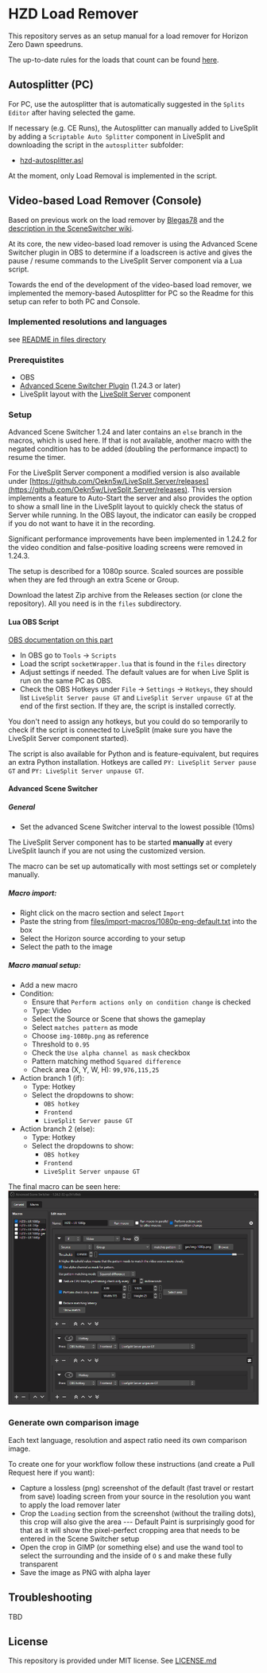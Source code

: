 # HZD Load Remover

This repository serves as an setup manual for a load remover for Horizon Zero Dawn speedruns.

The up-to-date rules for the loads that count can be found [here](https://www.speedrun.com/hzd/guides/6atmp).

## Autosplitter (PC)

For PC, use the autosplitter that is automatically suggested in the `Splits Editor` after having selected the game.

If necessary (e.g. CE Runs), the Autosplitter can manually added to LiveSplit by adding a `Scriptable Auto Splitter` component in LiveSplit and downloading the script in the `autosplitter` subfolder:
* [hzd-autosplitter.asl](https://raw.githubusercontent.com/Oekn5w/horizon-load-remover/master/autosplitter/hzd-autosplitter.asl)

At the moment, only Load Removal is implemented in the script.

## Video-based Load Remover (Console)

Based on previous work on the load remover by [Blegas78](https://github.com/blegas78/autoSplitters) and the [description in the SceneSwitcher wiki](https://github.com/WarmUpTill/SceneSwitcher/wiki/Activate-overlay-to-hide-parts-of-the-screen).

At its core, the new video-based load remover is using the Advanced Scene Switcher plugin in OBS to determine if a loadscreen is active and gives the pause / resume commands to the LiveSplit Server component via a Lua script.

Towards the end of the development of the video-based load remover, we implemented the memory-based Autosplitter for PC so the Readme for this setup can refer to both PC and Console.

### Implemented resolutions and languages

see [README in files directory](./files)

### Prerequistites
* OBS
* [Advanced Scene Switcher Plugin](https://github.com/WarmUpTill/SceneSwitcher/) (1.24.3 or later)
* LiveSplit layout with the [LiveSplit Server](https://github.com/LiveSplit/LiveSplit.Server#install) component

### Setup
Advanced Scene Switcher 1.24 and later contains an `else` branch in the macros, which is used here. If that is not available, another macro with the negated condition has to be added (doubling the performance impact) to resume the timer.

For the LiveSplit Server component a modified version is also available under [https://github.com/Oekn5w/LiveSplit.Server/releases](https://github.com/Oekn5w/LiveSplit.Server/releases). This version implements a feature to Auto-Start the server and also provides the option to show a small line in the LiveSplit layout to quickly check the status of Server while running. In the OBS layout, the indicator can easily be cropped if you do not want to have it in the recording.

Significant performance improvements have been implemented in 1.24.2 for the video condition and false-positive loading screens were removed in 1.24.3.

The setup is described for a 1080p source. Scaled sources are possible when they are fed through an extra Scene or Group.

Download the latest Zip archive from the Releases section (or clone the repository). All you need is in the `files` subdirectory.

#### Lua OBS Script

[OBS documentation on this part](https://obsproject.com/wiki/Getting-Started-With-OBS-Scripting)
* In OBS go to `Tools` -> `Scripts`
* Load the script `socketWrapper.lua` that is found in the `files` directory
* Adjust settings if needed. The default values are for when Live Split is run on the same PC as OBS.
* Check the OBS Hotkeys under `File` -> `Settings` -> `Hotkeys`, they should list `LiveSplit Server pause GT` and `LiveSplit Server unpause GT` at the end of the first section. If they are, the script is installed correctly.

You don't need to assign any hotkeys, but you could do so temporarily to check if the script is connected to LiveSplit (make sure you have the LiveSplit Server component started).

The script is also available for Python and is feature-equivalent, but requires an extra Python installation. Hotkeys are called `PY: LiveSplit Server pause GT` and `PY: LiveSplit Server unpause GT`.

#### Advanced Scene Switcher

##### General
* Set the advanced Scene Switcher interval to the lowest possible (10ms)

The LiveSplit Server component has to be started __manually__ at every LiveSplit launch if you are not using the customized version.

The macro can be set up automatically with most settings set or completely manually.

##### Macro import:
* Right click on the macro section and select `Import`
* Paste the string from [files/import-macros/1080p-eng-default.txt](files/import-macros/1080p-eng-default.txt) into the box
* Select the Horizon source according to your setup
* Select the path to the image 

##### Macro manual setup:
* Add a new macro
* Condition:
  * Ensure that `Perform actions only on condition change` is checked
  * Type: Video
  * Select the Source or Scene that shows the gameplay
  * Select `matches pattern` as mode
  * Choose `img-1080p.png` as reference
  * Threshold to `0.95`
  * Check the `Use alpha channel as mask` checkbox
  * Pattern matching method `Squared difference`
  * Check area (X, Y, W, H): `99,976,115,25`
* Action branch 1 (if):
  * Type: Hotkey
  * Select the dropdowns to show:
    * `OBS hotkey`
    * `Frontend`
    * `LiveSplit Server pause GT`
* Action branch 2 (else):
  * Type: Hotkey
  * Select the dropdowns to show:
    * `OBS hotkey`
    * `Frontend`
    * `LiveSplit Server unpause GT`

The final macro can be seen here:
![macro setup](./dev-resources/adv-setup.png)

### Generate own comparison image

Each text language, resolution and aspect ratio need its own comparison image.

To create one for your workflow follow these instructions (and create a Pull Request here if you want):

* Capture a lossless (png) screenshot of the default (fast travel or restart from save) loading screen from your source in the resolution you want to apply the load remover later
* Crop the `Loading` section from the screenshot (without the trailing dots), this crop will also give the area --- Default Paint is surprisingly good for that as it will show the pixel-perfect cropping area that needs to be entered in the Scene Switcher setup
* Open the crop in GIMP (or something else) and use the wand tool to select the surrounding and the inside of `O` s and make these fully transparent
* Save the image as PNG with alpha layer

## Troubleshooting

TBD

## License

This repository is provided under MIT license. See [LICENSE.md](/LICENSE.md)
